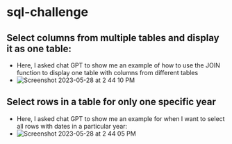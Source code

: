# sql-challenge
## Select columns from multiple tables and display it as one table:
- Here, I asked chat GPT to show me an example of how to use the JOIN function to display one table with columns from different tables
- ![Screenshot 2023-05-28 at 2 44 10 PM](https://github.com/nickpalmer2012/sql-challenge/assets/128104435/fb52e855-ce1b-43bb-96ae-14d1be0e965f)

## Select rows in a table for only one specific year
- Here, I asked chat GPT to show me an example for when I want to select all rows with dates in a particular year:
- ![Screenshot 2023-05-28 at 2 44 05 PM](https://github.com/nickpalmer2012/sql-challenge/assets/128104435/e28fb109-f7c3-425f-bc72-c59fb752dddf)
